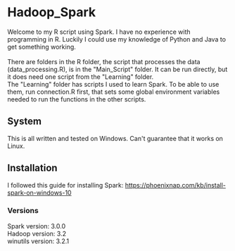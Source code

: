 # Hadoop_Spark

Welcome to my R script using Spark. I have no experience with programming in R. Luckily I could use my knowledge of Python and Java to get something working.<br>
<br>
There are folders in the R folder, the script that processes the data (data_processing.R), is in the "Main_Script" folder. It can be run directly, but it does need one script from the "Learning" folder.<br>
The "Learning" folder has scripts I used to learn Spark. To be able to use them, run connection.R first, that sets some global environment variables needed to run the functions in the other scripts.

## System
This is all written and tested on Windows. Can't guarantee that it works on Linux.

## Installation
I followed this guide for installing Spark:
https://phoenixnap.com/kb/install-spark-on-windows-10

### Versions
Spark version: 3.0.0 <br>
Hadoop version: 3.2 <br>
winutils version: 3.2.1 <br>
